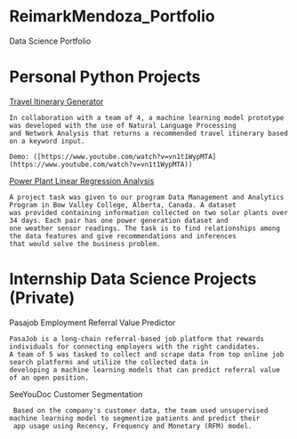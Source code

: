 # ReimarkMendoza_Portfolio
Data Science Portfolio
     
# Personal Python Projects

[Travel Itinerary Generator](https://drive.google.com/file/d/1MtSX4FZmLpY7_vDZp0gG_8udwjtkJpix/view?usp=sharing)

    In collaboration with a team of 4, a machine learning model prototype  was developed with the use of Natural Language Processing 
    and Network Analysis that returns a recommended travel itinerary based on a keyword input.  
    
    Demo: ([https://www.youtube.com/watch?v=vn1t1WypMTA](https://www.youtube.com/watch?v=vn1t1WypMTA))
    
[Power Plant Linear Regression Analysis](https://drive.google.com/file/d/1j4ibS6AtqYu1164if_ArRUbLf8VLV_8b/view?usp=share_link)

    A project task was given to our program Data Management and Analytics Program in Bow Valley College, Alberta, Canada. A dataset 
    was provided containing information collected on two solar plants over 34 days. Each pair has one power generation dataset and 
    one weather sensor readings. The task is to find relationships among the data features and give recommendations and inferences
    that would solve the business problem.
    
# Internship Data Science Projects (Private) 

Pasajob Employment Referral Value Predictor

    PasaJob is a long-chain referral-based job platform that rewards individuals for connecting employers with the right candidates. 
    A team of 5 was tasked to collect and scrape data from top online job search platforms and utilize the collected data in 
    developing a machine learning models that can predict referral value of an open position. 

SeeYouDoc Customer Segmentation

     Based on the company's customer data, the team used unsupervised machine learning model to segmentize patients and predict their 
     app usage using Recency, Frequency and Monetary (RFM) model. 
    
